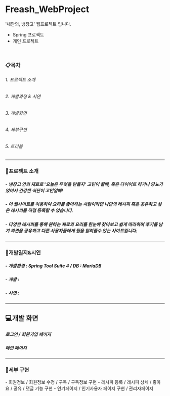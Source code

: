# Freash_WebProject
'내안의, 냉장고' 웹프로젝트 입니다.

- Spring 프로젝트
- 개인 프로젝트
<br>
<h3>📋목차</h3>
<h6>1. 프로젝트 소개</h6>
<h6>2. 개발과정 & 시연</h6>
<h6>3. 개발화면</h6>
<h6>4. 세부구현</h6>
<h6>5. 트러블</h6>
<hr>
<h3>🔎프로젝트 소개</h3>
<h5>- 냉장고 안의 재료로 <b>'오늘은 무엇을 만들지'</b> 고민이 될때, 혹은 다이어트 하거나 당뇨가 있어서 건강한 식단이 고민일때!</h5>
<h5>- 이 웹사이트를 이용하여 요리를 좋아하는 사람이라면 나만의 레시피 혹은 공유하고 싶은 레시피를 직접 등록할 수 있습니다. </h5>
<h5>- 다양한 레시피를 통해 원하는 재료의 요리를 한눈에 찾아보고 쉽게 따라하며 후기를 남겨 의견을 공유하고 다른 사용자들에게 팁을 알려줄수 있는 사이트입니다. </h5>
<hr>
<h3>🔎개발일지&시연</h3>
<h5>- 개발환경 : Spring Tool Suite 4 / DB : MariaDB </h5>
<h5>- 개발 : </h5>
<h5>- 시연 : </h5>
<hr>
<h2>💻개발 화면</h2>
<h5>로그인 / 회원가입 페이지</h5>
 <div>
 
</div>
<h5>메인 페이지</h5>
<div></div>

<hr>
<h3>🔎세부 구현</h3>
<span> - 회원정보 / 회원정보 수정 / 구독 / 구독정보 구현 </span>
<span> - 레시피 등록 / 레시피 상세 / 좋아요 / 공유 / 댓글 기능 구현 </span>
<span> - 인기페이지 / 인기사용자 페이지 구현 / 관리자페이지 </span>
